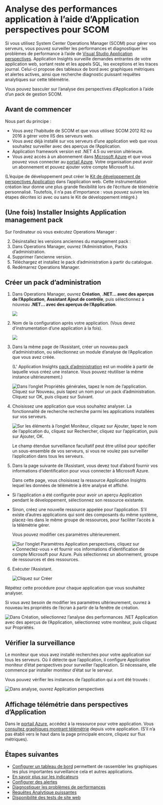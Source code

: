 <properties 
    pageTitle="Intégration de SCOM avec des aperçus Application | Microsoft Azure" 
    description="Si vous êtes un utilisateur SCOM, surveiller les performances et diagnostiquer les problèmes avec des aperçus de l’Application. Tableaux de bord complète, alertes actives, puissants outils de diagnostic et des requêtes d’analyse." 
    services="application-insights" 
    documentationCenter=""
    authors="alancameronwills" 
    manager="douge"/>

<tags 
    ms.service="application-insights" 
    ms.workload="tbd" 
    ms.tgt_pltfrm="ibiza" 
    ms.devlang="na" 
    ms.topic="article" 
    ms.date="08/12/2016" 
    ms.author="awills"/>
 
# <a name="application-performance-monitoring-using-application-insights-for-scom"></a>Analyse des performances application à l’aide d’Application perspectives pour SCOM

Si vous utilisez System Center Operations Manager (SCOM) pour gérer vos serveurs, vous pouvez surveiller les performances et diagnostiquer les problèmes de performance à l’aide de [Visual Studio Application perspectives](app-insights-asp-net.md). Application Insights surveille demandes entrantes de votre application web, sortant reste et les appels SQL, les exceptions et les traces journal. Celui-ci propose des tableaux de bord avec graphiques métriques et alertes actives, ainsi que recherche diagnostic puissant requêtes analytiques sur cette télémétrie. 

Vous pouvez basculer sur l’analyse des perspectives d’Application à l’aide d’un pack de gestion SCOM.

## <a name="before-you-start"></a>Avant de commencer

Nous part du principe :

* Vous avez l’habitude de SCOM et que vous utilisez SCOM 2012 R2 ou 2016 à gérer votre IIS des serveurs web.
* Vous avez déjà installé sur vos serveurs d’une application web que vous souhaitez surveiller avec des aperçus de l’Application.
* Application framework version est .NET 4.5 ou version ultérieure.
* Vous avez accès à un abonnement dans [Microsoft Azure](https://azure.com) et que vous pouvez vous connecter au [portail Azure](https://portal.azure.com). Votre organisation peut avoir un abonnement et pouvez ajouter votre compte Microsoft lui.

(L’équipe de développement peut créer le [Kit de développement de perspectives Application](app-insights-asp-net.md) dans l’application web. Cette instrumentation création leur donne une plus grande flexibilité lors de l’écriture de télémétrie personnalisé. Toutefois, il n’a pas d’importance : vous pouvez suivre les étapes décrites ici avec ou sans le Kit de développement intégré.)

## <a name="one-time-install-application-insights-management-pack"></a>(Une fois) Installer Insights Application management pack

Sur l’ordinateur où vous exécutez Operations Manager :

2. Désinstallez les versions anciennes du management pack :
 1. Dans Operations Manager, ouvrez l’Administration, Packs d’administration. 
 2. Supprimer l’ancienne version.
1. Téléchargez et installez le pack d’administration à partir du catalogue.
2. Redémarrez Operations Manager.


## <a name="create-a-management-pack"></a>Créer un pack d’administration

1. Dans Operations Manager, ouvrez **Création**, **.NET... avec des aperçus de l’Application**, **Assistant Ajout de contrôle**, puis sélectionnez à nouveau **.NET... avec des aperçus de l’Application**.

    ![](./media/app-insights-scom/020.png)

2. Nom de la configuration après votre application. (Vous devez d’instrumentation d’une application à la fois).
    
    ![](./media/app-insights-scom/030.png)

3. Dans la même page de l’Assistant, créer un nouveau pack d’administration, ou sélectionnez un module d’analyse de l’Application que vous avez créée.

     (L' Application Insights [pack d’administration](https://technet.microsoft.com/library/cc974491.aspx) est un modèle à partir de laquelle vous créez une instance. Vous pouvez réutiliser la même instance ultérieurement.)


    ![Dans l’onglet Propriétés générales, tapez le nom de l’application. Cliquez sur Nouveau, puis tapez un nom pour un pack d’administration. Cliquez sur OK, puis cliquez sur Suivant.](./media/app-insights-scom/040.png)

4. Choisissez une application que vous souhaitez analyser. La fonctionnalité de recherche recherche parmi les applications installées sur vos serveurs.

    ![Sur les éléments à l’onglet Moniteur, cliquez sur Ajouter, tapez le nom de l’application du, cliquez sur Rechercher, cliquez sur l’application, puis sur Ajouter, OK.](./media/app-insights-scom/050.png)

    Le champ étendue surveillance facultatif peut être utilisé pour spécifier un sous-ensemble de vos serveurs, si vous ne voulez pas surveiller l’application dans tous les serveurs.

5. Dans la page suivante de l’Assistant, vous devez tout d’abord fournir vos informations d’identification pour vous connecter à Microsoft Azure.

    Dans cette page, vous choisissez la ressource Application Insights lequel les données de télémétrie à être analysé et affiché. 

 * Si l’application a été configurée pour avoir un aperçu Application pendant le développement, sélectionnez son ressource existante.
 * Sinon, créez une nouvelle ressource appelée pour l’application. S’il existe d’autres applications qui sont des composants du même système, placez-les dans le même groupe de ressources, pour faciliter l’accès à la télémétrie gérer.

    Vous pouvez modifier ces paramètres ultérieurement.

    ![Sur l’onglet Paramètres Application perspectives, cliquez sur « Connectez-vous » et fournir vos informations d’identification de compte Microsoft pour Azure. Puis sélectionnez un abonnement, groupe de ressources et des ressources.](./media/app-insights-scom/060.png)

6. Exécuter l’Assistant.

    ![Cliquez sur Créer](./media/app-insights-scom/070.png)
    
Répétez cette procédure pour chaque application que vous souhaitez analyser.

Si vous avez besoin de modifier les paramètres ultérieurement, ouvrez à nouveau les propriétés de l’écran à partir de la fenêtre de création.

![Dans Création, sélectionnez l’analyse des performances .NET Application avec des aperçus de l’Application, sélectionnez votre moniteur, puis cliquez sur Propriétés.](./media/app-insights-scom/080.png)

## <a name="verify-monitoring"></a>Vérifier la surveillance

Le moniteur que vous avez installé recherches pour votre application sur tous les serveurs. Où il détecte que l’application, il configure Application moniteur d’état perspectives pour surveiller l’application. Si nécessaire, elle commence par installer moniteur d’état sur le serveur.

Vous pouvez vérifier les instances de l’application qui a ont été trouvés :

![Dans analyse, ouvrez Application perspectives](./media/app-insights-scom/100.png)


## <a name="view-telemetry-in-application-insights"></a>Affichage télémétrie dans perspectives d’Application

Dans le [portail Azure](https://portal.azure.com), accédez à la ressource pour votre application. Vous [consultez graphiques montrant télémétrie](app-insights-dashboards.md) depuis votre application. (S’il n’a pas établi vers le haut dans la page principale encore, cliquez sur flux métriques).


## <a name="next-steps"></a>Étapes suivantes

* [Configurer un tableau de bord](app-insights-dashboards.md) permettent de rassembler les graphiques les plus importantes surveillance cela et autres applications.
* [En savoir plus sur les indicateurs](app-insights-metrics-explorer.md)
* [Configurer des alertes](app-insights-alerts.md)
* [Diagnostiquer les problèmes de performances](app-insights-detect-triage-diagnose.md)
* [Requêtes Analytique puissantes](app-insights-analytics.md)
* [Disponibilité des tests de site web](app-insights-monitor-web-app-availability.md)
